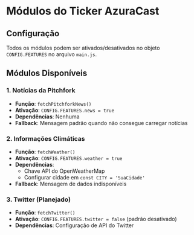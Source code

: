 # Módulos do Ticker AzuraCast

## Configuração
Todos os módulos podem ser ativados/desativados no objeto `CONFIG.FEATURES` no arquivo `main.js`.

## Módulos Disponíveis

### 1. Notícias da Pitchfork
- **Função**: `fetchPitchforkNews()`
- **Ativação**: `CONFIG.FEATURES.news = true`
- **Dependências**: Nenhuma
- **Fallback**: Mensagem padrão quando não consegue carregar notícias

### 2. Informações Climáticas
- **Função**: `fetchWeather()`
- **Ativação**: `CONFIG.FEATURES.weather = true`
- **Dependências**:
  - Chave API do OpenWeatherMap
  - Configurar cidade em `const CITY = 'SuaCidade'`
- **Fallback**: Mensagem de dados indisponíveis

### 3. Twitter (Planejado)
- **Função**: `fetchTwitter()`
- **Ativação**: `CONFIG.FEATURES.twitter = false` (padrão desativado)
- **Dependências**: Configuração de API do Twitter